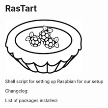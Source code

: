 # RasTart
<img src="icon/RasTartIcon.png" width="250">

Shell script for setting up Raspbian for our setup

Changelog:

List of packages installed:
